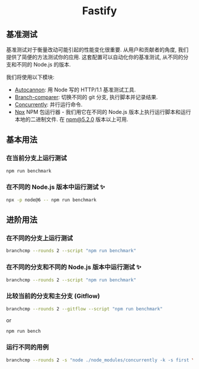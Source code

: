 <h1 align="center">Fastify</h1>

## 基准测试
基准测试对于衡量改动可能引起的性能变化很重要. 从用户和贡献者的角度, 我们提供了简便的方法测试你的应用. 这套配置可以自动化你的基准测试, 从不同的分支和不同的 Node.js 的版本.

我们将使用以下模块:
- [Autocannon](https://github.com/mcollina/autocannon): 用 Node 写的 HTTP/1.1 基准测试工具.
- [Branch-comparer](https://github.com/StarpTech/branch-comparer): 切换不同的 git 分支, 执行脚本并记录结果.
- [Concurrently](https://github.com/kimmobrunfeldt/concurrently): 并行运行命令.
- [Npx](https://github.com/zkat/npx) NPM 包运行器 - 我们用它在不同的 Node.js 版本上执行运行脚本和运行本地的二进制文件. 在 npm@5.2.0 版本以上可用.

## 基本用法

### 在当前分支上运行测试
```sh
npm run benchmark
```

### 在不同的 Node.js 版本中运行测试 ✨
```sh
npx -p node@6 -- npm run benchmark
```

## 进阶用法

### 在不同的分支上运行测试
```sh
branchcmp --rounds 2 --script "npm run benchmark"
```

### 在不同的分支和不同的 Node.js 版本中运行测试 ✨
```sh
branchcmp --rounds 2 --script "npm run benchmark"
```

### 比较当前的分支和主分支 (Gitflow)
```sh
branchcmp --rounds 2 --gitflow --script "npm run benchmark"
```
or
```sh
npm run bench
```

### 运行不同的用例

```sh
branchcmp --rounds 2 -s "node ./node_modules/concurrently -k -s first \"node ./examples/asyncawait.js\" \"node ./node_modules/autocannon -c 100 -d 5 -p 10 localhost:3000/\""
```
